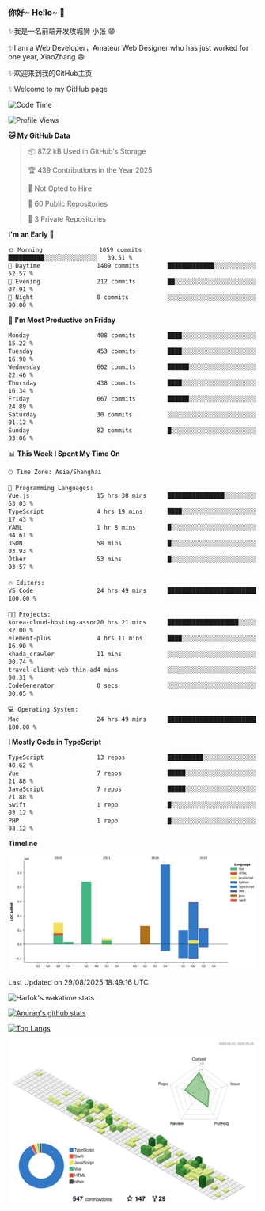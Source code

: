 ### 你好~ Hello~ 👋

✨我是一名前端开发攻城狮 小张 😄

✨I am a Web Developer，Amateur Web Designer who has just worked for one year, XiaoZhang 😄

✨欢迎来到我的GitHub主页

✨Welcome to my GitHub page
<!--
**7148505/7148505** is a ✨ _special_ ✨ repository because its `README.md` (this file) appears on your GitHub profile.

Here are some ideas to get you started:

- 🔭 I’m currently working on ...
- 🌱 I’m currently learning ...
- 👯 I’m looking to collaborate on ...
- 🤔 I’m looking for help with ...
- 💬 Ask me about ...
- 📫 How to reach me: ...
- 😄 Pronouns: ...
- ⚡ Fun fact: ...
-->

<!--START_SECTION:waka-->
![Code Time](http://img.shields.io/badge/Code%20Time-2%2C918%20hrs%2056%20mins-blue)

![Profile Views](http://img.shields.io/badge/Profile%20Views-1-blue)

**🐱 My GitHub Data** 

> 📦 87.2 kB Used in GitHub's Storage 
 > 
> 🏆 439 Contributions in the Year 2025
 > 
> 🚫 Not Opted to Hire
 > 
> 📜 60 Public Repositories 
 > 
> 🔑 3 Private Repositories 
 > 
**I'm an Early 🐤** 

```text
🌞 Morning                1059 commits        ██████████░░░░░░░░░░░░░░░   39.51 % 
🌆 Daytime                1409 commits        █████████████░░░░░░░░░░░░   52.57 % 
🌃 Evening                212 commits         ██░░░░░░░░░░░░░░░░░░░░░░░   07.91 % 
🌙 Night                  0 commits           ░░░░░░░░░░░░░░░░░░░░░░░░░   00.00 % 
```
📅 **I'm Most Productive on Friday** 

```text
Monday                   408 commits         ████░░░░░░░░░░░░░░░░░░░░░   15.22 % 
Tuesday                  453 commits         ████░░░░░░░░░░░░░░░░░░░░░   16.90 % 
Wednesday                602 commits         ██████░░░░░░░░░░░░░░░░░░░   22.46 % 
Thursday                 438 commits         ████░░░░░░░░░░░░░░░░░░░░░   16.34 % 
Friday                   667 commits         ██████░░░░░░░░░░░░░░░░░░░   24.89 % 
Saturday                 30 commits          ░░░░░░░░░░░░░░░░░░░░░░░░░   01.12 % 
Sunday                   82 commits          █░░░░░░░░░░░░░░░░░░░░░░░░   03.06 % 
```


📊 **This Week I Spent My Time On** 

```text
🕑︎ Time Zone: Asia/Shanghai

💬 Programming Languages: 
Vue.js                   15 hrs 38 mins      ████████████████░░░░░░░░░   63.03 % 
TypeScript               4 hrs 19 mins       ████░░░░░░░░░░░░░░░░░░░░░   17.43 % 
YAML                     1 hr 8 mins         █░░░░░░░░░░░░░░░░░░░░░░░░   04.61 % 
JSON                     58 mins             █░░░░░░░░░░░░░░░░░░░░░░░░   03.93 % 
Other                    53 mins             █░░░░░░░░░░░░░░░░░░░░░░░░   03.57 % 

🔥 Editors: 
VS Code                  24 hrs 49 mins      █████████████████████████   100.00 % 

🐱‍💻 Projects: 
korea-cloud-hosting-assoc20 hrs 21 mins      ████████████████████░░░░░   82.00 % 
element-plus             4 hrs 11 mins       ████░░░░░░░░░░░░░░░░░░░░░   16.90 % 
khada_crawler            11 mins             ░░░░░░░░░░░░░░░░░░░░░░░░░   00.74 % 
travel-client-web-thin-ad4 mins              ░░░░░░░░░░░░░░░░░░░░░░░░░   00.31 % 
CodeGenerator            0 secs              ░░░░░░░░░░░░░░░░░░░░░░░░░   00.05 % 

💻 Operating System: 
Mac                      24 hrs 49 mins      █████████████████████████   100.00 % 
```

**I Mostly Code in TypeScript** 

```text
TypeScript               13 repos            ██████████░░░░░░░░░░░░░░░   40.62 % 
Vue                      7 repos             █████░░░░░░░░░░░░░░░░░░░░   21.88 % 
JavaScript               7 repos             █████░░░░░░░░░░░░░░░░░░░░   21.88 % 
Swift                    1 repo              █░░░░░░░░░░░░░░░░░░░░░░░░   03.12 % 
PHP                      1 repo              █░░░░░░░░░░░░░░░░░░░░░░░░   03.12 % 
```



**Timeline**

![Lines of Code chart](https://raw.githubusercontent.com/littleCareless/littleCareless/master/assets/bar_graph.png)


 Last Updated on 29/08/2025 18:49:16 UTC
<!--END_SECTION:waka-->
![Harlok's wakatime stats](https://github-readme-stats.vercel.app/api/wakatime?username=littleCareless)

[![Anurag's github stats](https://github-readme-stats.vercel.app/api?username=littleCareless)](https://github.com/anuraghazra/github-readme-stats)

[![Top Langs](https://github-readme-stats.vercel.app/api/top-langs/?username=littleCareless&layout=compact)](https://github.com/anuraghazra/github-readme-stats)

![](./profile-3d-contrib/profile-green-animate.svg)
